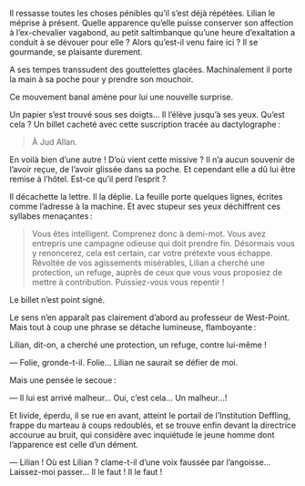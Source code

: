 Il ressasse toutes les choses pénibles qu’il s’est déjà répétées. Lilian le méprise à présent. Quelle apparence qu’elle puisse conserver son affection à l’ex-chevalier vagabond, au petit saltimbanque qu’une heure d’exaltation a conduit à se dévouer pour elle ? Alors qu’est-il venu faire ici ? Il se gourmande, se plaisante durement.

A ses tempes transsudent des gouttelettes glacées. Machinalement il porte la main à sa poche pour y prendre son mouchoir.

Ce mouvement banal amène pour lui une nouvelle surprise.

Un papier s’est trouvé sous ses doigts… Il l’élève jusqu’à ses yeux. Qu’est cela ? Un billet cacheté avec cette suscription tracée au dactylographe :

> À Jud Allan.

En voilà bien d’une autre ! D’où vient cette missive ? Il n’a aucun souvenir de l’avoir reçue, de l’avoir glissée dans sa poche. Et cependant elle a dû lui être remise à l’hôtel. Est-ce qu’il perd l’esprit ?

Il décachette la lettre. Il la déplie. La feuille porte quelques lignes, écrites
comme l’adresse à la machine. Et avec stupeur ses yeux déchiffrent ces syllabes menaçantes :

> Vous êtes intelligent. Comprenez donc à demi-mot. Vous avez entrepris une
  campagne odieuse qui doit prendre fin. Désormais vous y renoncerez, cela est
  certain, car votre prétexte vous échappe. Révoltée de vos agissements
  misérables, Lilian a cherché une protection, un refuge, auprès de ceux que vous
  vous proposiez de mettre à contribution. Puissiez-vous vous repentir !

Le billet n’est point signé.

Le sens n’en apparaît pas clairement d’abord au professeur de West-Point. Mais tout à coup une phrase se détache lumineuse, flamboyante :

Lilian, dit-on, a cherché une protection, un refuge, contre lui-même !

— Folie, gronde-t-il. Folie… Lilian ne saurait se défier de moi.

Mais une pensée le secoue :

— Il lui est arrivé malheur… Oui, c’est cela… Un malheur…!

Et livide, éperdu, il se rue en avant, atteint le portail de l’Institution Deffling, frappe du marteau à coups redoublés, et se trouve enfin devant la directrice accourue au bruit, qui considère avec inquiétude le jeune homme dont l’apparence est celle d’un dément.

— Lilian ! Où est Lilian ? clame-t-il d’une voix faussée par l’angoisse… Laissez-moi passer… Il le faut ! Il le faut !
